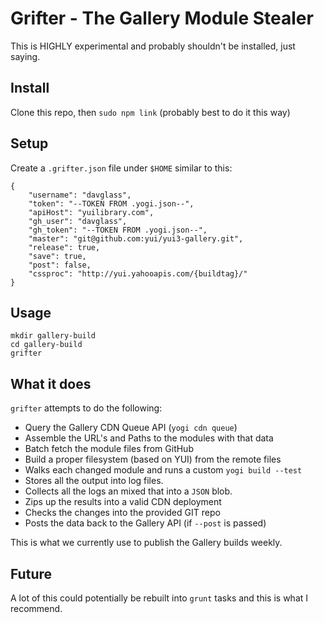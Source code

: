 Grifter - The Gallery Module Stealer
====================================

This is HIGHLY experimental and probably shouldn't be installed, just saying.

Install
-------

Clone this repo, then `sudo npm link` (probably best to do it this way)

Setup
-----

Create a `.grifter.json` file under `$HOME` similar to this:

```
{
    "username": "davglass",
    "token": "--TOKEN FROM .yogi.json--",
    "apiHost": "yuilibrary.com",
    "gh_user": "davglass",
    "gh_token": "--TOKEN FROM .yogi.json--",
    "master": "git@github.com:yui/yui3-gallery.git",
    "release": true,
    "save": true,
    "post": false,
    "cssproc": "http://yui.yahooapis.com/{buildtag}/"
}
```

Usage
-----

```
mkdir gallery-build
cd gallery-build
grifter
```

What it does
------------

`grifter` attempts to do the following:

* Query the Gallery CDN Queue API (`yogi cdn queue`)
* Assemble the URL's and Paths to the modules with that data
* Batch fetch the module files from GitHub
* Build a proper filesystem (based on YUI) from the remote files
* Walks each changed module and runs a custom `yogi build --test`
* Stores all the output into log files.
* Collects all the logs an mixed that into a `JSON` blob.
* Zips up the results into a valid CDN deployment
* Checks the changes into the provided GIT repo
* Posts the data back to the Gallery API (if `--post` is passed)

This is what we currently use to publish the Gallery builds weekly.

Future
------

A lot of this could potentially be rebuilt into `grunt` tasks and this is what I recommend.
